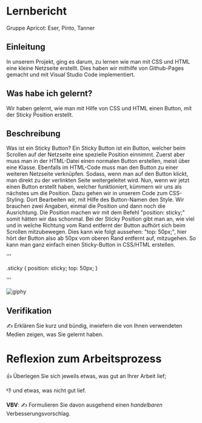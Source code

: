 # Lernbericht
 Gruppe Apricot: Eser, Pinto, Tanner
 

## Einleitung

In unserem Projekt, ging es darum, zu lernen wie man mit CSS und HTML eine kleine Netzseite erstellt. Dies haben wir mithilfe von Github-Pages gemacht und mit Visual Studio Code implementiert.  

## Was habe ich gelernt?

Wir haben gelernt, wie man mit Hilfe von CSS und HTML einen Button, mit der Sticky Position erstellt. 

## Beschreibung


Was ist ein Sticky Button? Ein Sticky Button ist ein Button, welcher beim Scrollen auf der Netzseite eine spezielle Position einnimmt. Zuerst aber muss man in der HTML-Datei einen normalen Button erstellen, meist über eine Klasse. Ebenfalls im HTML-Code muss man den Button zu einer weiteren Netzseite verknüpfen. Sodass, wenn man auf den Button klickt, man direkt zu der verlinkten Seite weitergeleitet wird. Nun, wenn wir jetzt einen Button erstellt haben, welcher funktioniert, kümmern wir uns als nächstes um die Position. Dazu gehen wir in unserem Code zum CSS-Styling. Dort Bearbeiten wir, mit Hilfe des Button-Namen den Style. Wir brauchen zwei Angaben, einmal die Position und dann noch die Ausrichtung. Die Position machen wir mit dem Befehl "position: sticky;" somit hätten wir das schonmal. Bei der Sticky Position gibt man an, wie viel und in welche Richtung vom Rand entfernt der Button aufhört sich beim Scrollen mitzubewegen. Dies kann wie folgt aussehen: "top: 50px;", hier hört der Button also ab 50px vom oberen Rand entfernt auf, mitzugehen. So kann man ganz einfach einen Sticky-Button in CSS/HTML erstellen.
  
'''

 .sticky {
      position: sticky;
      top: 50px;
    }
    
  '''







![giphy](https://github.com/salmainf/LA1600-Lernbericht/assets/110892351/74a74f43-e756-42b4-9f25-8be4bfd0b718)


## Verifikation

✍️ Erklären Sie kurz und bündig, inwiefern die von Ihnen verwendeten Medien zeigen, was Sie gelernt haben.

# Reflexion zum Arbeitsprozess

👍 Überlegen Sie sich jeweils etwas, was gut an Ihrer Arbeit lief; 

👎 und etwas, was nicht gut lief.

**VBV**: ✍️ Formulieren Sie davon ausgehend einen *handelbaren* Verbesserungsvorschlag.
